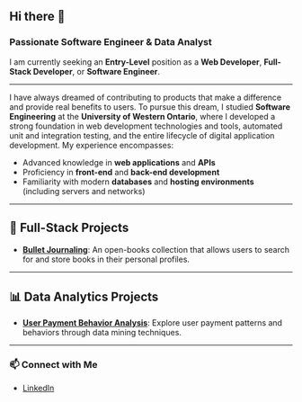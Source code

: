 ## Hi there 👋

<!--
**EnYang999/EnYang999** is a ✨ _special_ ✨ repository because its `README.md` (this file) appears on your GitHub profile.

Here are some ideas to get you started:

- 🔭 I’m currently working on ...
- 🌱 I’m currently learning ...
- 👯 I’m looking to collaborate on ...
- 🤔 I’m looking for help with ...
- 💬 Ask me about ...
- 📫 How to reach me: ...
- 😄 Pronouns: ...
- ⚡ Fun fact: ...
-->

### Passionate Software Engineer & Data Analyst
I am currently seeking an **Entry-Level** position as a **Web Developer**, **Full-Stack Developer**, or **Software Engineer**.

---

I have always dreamed of contributing to products that make a difference and provide real benefits to users. To pursue this dream, I studied **Software Engineering** at the **University of Western Ontario**, where I developed a strong foundation in web development technologies and tools, automated unit and integration testing, and the entire lifecycle of digital application development. My experience encompasses:

- Advanced knowledge in **web applications** and **APIs**
- Proficiency in **front-end** and **back-end development**
- Familiarity with modern **databases** and **hosting environments** (including servers and networks)

---

## 🚀 Full-Stack Projects
- **[Bullet Journaling](http://www.enbujo.com)**: An open-books collection that allows users to search for and store books in their personal profiles.

---

## 📊 Data Analytics Projects
- **[User Payment Behavior Analysis](https://github.com/EnYang999/Data_Mining)**: Explore user payment patterns and behaviors through data mining techniques.

---

### 📫 Connect with Me
- [LinkedIn](https://www.linkedin.com/in/en-yang)



